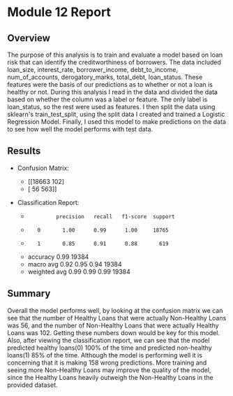 # Module 12 Report

## Overview

The purpose of this analysis is to train and evaluate a model based on loan risk that can identify the creditworthiness of borrowers. The data included	loan_size, interest_rate, borrower_income, debt_to_income, num_of_accounts, derogatory_marks, total_debt, loan_status. These features were the basis of our predictions as to whether or not a loan is healthy or not. During this analysis I read in the data and divided the data based on whether the column was a label or feature. The only label is loan_status, so the rest were used as features. I then split the data using sklearn's train_test_split, using the split data I created and trained a Logistic Regression Model. Finally, I used this model to make predictions on the data to see how well the model performs with test data.

## Results

* Confusion Matrix:
  -   [[18663   102]
  -   [   56   563]]

* Classification Report:
  -              precision   recall   f1-score  support

  -        0       1.00      0.99      1.00     18765
  -        1       0.85      0.91      0.88       619

  - accuracy                           0.99     19384
  - macro avg       0.92      0.95     0.94     19384
  - weighted avg    0.99      0.99     0.99     19384

## Summary

Overall the model performs well, by looking at the confusion matrix we can see that the number of Healthy Loans that were actually Non-Healthy Loans was 56, and the number of Non-Healthy Loans that were actually Healthy Loans was 102. Getting these numbers down would be key for this model. Also, after viewing the classification report, we can see that the model predicted healthy loans(0) 100% of the time and predicted non-healthy loans(1) 85% of the time. Although the model is performing well it is concerning that it is making 158 wrong predictions. More training and seeing more Non-Healthy Loans may improve the quality of the model, since the Healthy Loans heavily outweigh the Non-Healthy Loans in the provided dataset.

